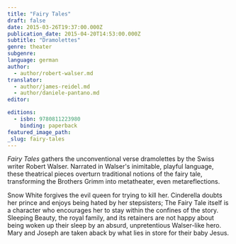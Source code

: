 ```yaml
---
title: "Fairy Tales"
draft: false
date: 2015-03-26T19:37:00.000Z
publication_date: 2015-04-20T14:53:00.000Z
subtitle: "Dramolettes"
genre: theater
subgenre:
language: german
author:
  - author/robert-walser.md
translator:
  - author/james-reidel.md
  - author/daniele-pantano.md
editor:

editions:
  - isbn: 9780811223980
    binding: paperback
featured_image_path:
_slug: fairy-tales
---
```


_Fairy Tales_ gathers the unconventional verse dramolettes by the Swiss writer Robert Walser. Narrated in Walser's inimitable, playful language, these theatrical pieces overturn traditional notions of the fairy tale, transforming the Brothers Grimm into metatheater, even metareflections.

Snow White forgives the evil queen for trying to kill her. Cinderella doubts her prince and enjoys being hated by her stepsisters; The Fairy Tale itself is a character who encourages her to stay within the confines of the story. Sleeping Beauty, the royal family, and its retainers are not happy about being woken up their sleep by an absurd, unpretentious Walser-like hero. Mary and Joseph are taken aback by what lies in store for their baby Jesus.

